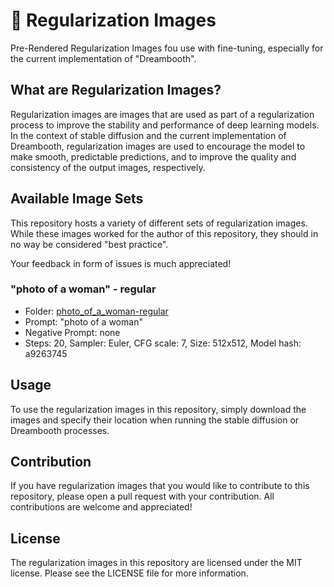 # 🌄 Regularization Images
Pre-Rendered Regularization Images fou use with fine-tuning, especially for the current implementation of "Dreambooth".

## What are Regularization Images?
Regularization images are images that are used as part of a regularization process to improve the stability and performance of deep learning models. In the context of stable diffusion and the current implementation of Dreambooth, regularization images are used to encourage the model to make smooth, predictable predictions, and to improve the quality and consistency of the output images, respectively.

## Available Image Sets
This repository hosts a variety of different sets of regularization images. While these images worked for the author of this repository, they should in no way be considered "best practice".

Your feedback in form of issues is much appreciated!

### "photo of a woman" - regular

* Folder: [photo_of_a_woman-regular](./tree/main/photo_of_a_woman-regular)
* Prompt: "photo of a woman"
* Negative Prompt: none
* Steps: 20, Sampler: Euler, CFG scale: 7, Size: 512x512, Model hash: a9263745

## Usage
To use the regularization images in this repository, simply download the images and specify their location when running the stable diffusion or Dreambooth processes.

## Contribution
If you have regularization images that you would like to contribute to this repository, please open a pull request with your contribution. All contributions are welcome and appreciated!

## License
The regularization images in this repository are licensed under the MIT license. Please see the LICENSE file for more information.

